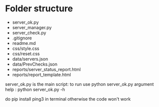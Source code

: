 # Folder structure

- server_ok.py
- server_manager.py
- server_check.py
- .gitignore
- readme.md
- css/style.css
- css/reset.css
- data/servers.json
- data/PrevChecks.json
- reports/server_status_report.html
- reports/report_template.html

server_ok.py is the main script:
to run use python server_ok.py argument
help : python server_ok.py -h

do pip install ping3 in terminal otherwise the code won't work
